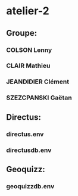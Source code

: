 # atelier-2

## Groupe:
### COLSON Lenny
### CLAIR Mathieu
### JEANDIDIER Clément
### SZEZCPANSKI Gaëtan

## Directus:
### directus.env
### directusdb.env

## Geoquizz:
### geoquizzdb.env 
